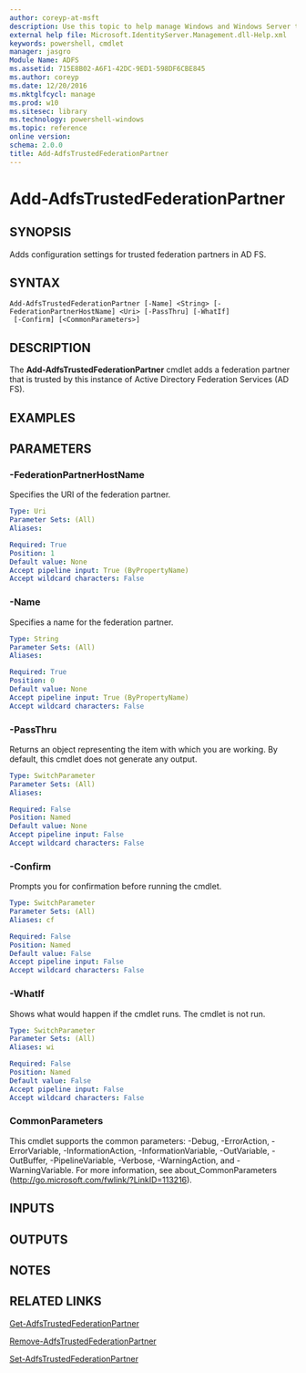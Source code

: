 ```yaml
---
author: coreyp-at-msft
description: Use this topic to help manage Windows and Windows Server technologies with Windows PowerShell.
external help file: Microsoft.IdentityServer.Management.dll-Help.xml
keywords: powershell, cmdlet
manager: jasgro
Module Name: ADFS
ms.assetid: 715E8B02-A6F1-42DC-9ED1-598DF6CBE845
ms.author: coreyp
ms.date: 12/20/2016
ms.mktglfcycl: manage
ms.prod: w10
ms.sitesec: library
ms.technology: powershell-windows
ms.topic: reference
online version: 
schema: 2.0.0
title: Add-AdfsTrustedFederationPartner
---
```


# Add-AdfsTrustedFederationPartner

## SYNOPSIS
Adds configuration settings for trusted federation partners in AD FS.

## SYNTAX

```
Add-AdfsTrustedFederationPartner [-Name] <String> [-FederationPartnerHostName] <Uri> [-PassThru] [-WhatIf]
 [-Confirm] [<CommonParameters>]
```

## DESCRIPTION
The **Add-AdfsTrustedFederationPartner** cmdlet adds a federation partner that is trusted by this instance of Active Directory Federation Services (AD FS).

## EXAMPLES

## PARAMETERS

### -FederationPartnerHostName
Specifies the URI of the federation partner.

```yaml
Type: Uri
Parameter Sets: (All)
Aliases: 

Required: True
Position: 1
Default value: None
Accept pipeline input: True (ByPropertyName)
Accept wildcard characters: False
```

### -Name
Specifies a name for the federation partner.

```yaml
Type: String
Parameter Sets: (All)
Aliases: 

Required: True
Position: 0
Default value: None
Accept pipeline input: True (ByPropertyName)
Accept wildcard characters: False
```

### -PassThru
Returns an object representing the item with which you are working.
By default, this cmdlet does not generate any output.

```yaml
Type: SwitchParameter
Parameter Sets: (All)
Aliases: 

Required: False
Position: Named
Default value: None
Accept pipeline input: False
Accept wildcard characters: False
```

### -Confirm
Prompts you for confirmation before running the cmdlet.

```yaml
Type: SwitchParameter
Parameter Sets: (All)
Aliases: cf

Required: False
Position: Named
Default value: False
Accept pipeline input: False
Accept wildcard characters: False
```

### -WhatIf
Shows what would happen if the cmdlet runs.
The cmdlet is not run.

```yaml
Type: SwitchParameter
Parameter Sets: (All)
Aliases: wi

Required: False
Position: Named
Default value: False
Accept pipeline input: False
Accept wildcard characters: False
```

### CommonParameters
This cmdlet supports the common parameters: -Debug, -ErrorAction, -ErrorVariable, -InformationAction, -InformationVariable, -OutVariable, -OutBuffer, -PipelineVariable, -Verbose, -WarningAction, and -WarningVariable. For more information, see about_CommonParameters (http://go.microsoft.com/fwlink/?LinkID=113216).

## INPUTS

## OUTPUTS

## NOTES

## RELATED LINKS

[Get-AdfsTrustedFederationPartner](./get-adfstrustedfederationpartner.md)

[Remove-AdfsTrustedFederationPartner](./remove-adfstrustedfederationpartner.md)

[Set-AdfsTrustedFederationPartner](./set-adfstrustedfederationpartner.md)



